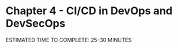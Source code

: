 # Chapter 4 - CI/CD in DevOps and DevSecOps

<div class="time-pill">ESTIMATED TIME TO COMPLETE: 25–30 MINUTES</div>


